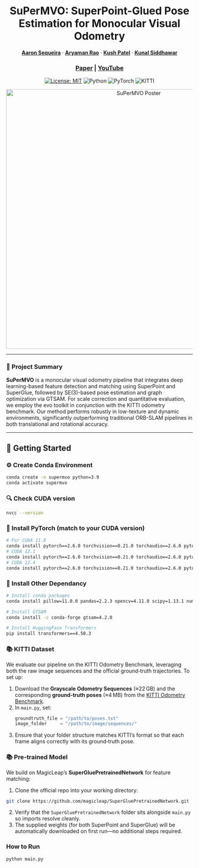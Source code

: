 <p align="center">
  <h1 align="center">SuPerMVO: SuperPoint-Glued Pose Estimation for Monocular Visual Odometry</h1>

  <p align="center">
    <a href="https://www.linkedin.com/in/aaron-sequeira/"><strong>Aaron Sequeira</strong></a> ·
    <a href="https://www.linkedin.com/in/aryamanrao26/"><strong>Aryaman Rao</strong></a> ·
    <a href="https://www.linkedin.com/in/kush-patel-5397281b8/"><strong>Kush Patel</strong></a> ·
    <a href="https://www.linkedin.com/in/kunal-siddhawar-858839140/"><strong>Kunal Siddhawar</strong></a>
  </p>
  
  <h3 align="center">
    <a href="media/SuPerMVO.pdf">Paper</a> |
    <a href="https://www.youtube.com/watch?v=dF_nQ6IA1po">YouTube</a>
    <!-- <a href="media/ROB530_Poster.JPG">Poster</a> -->
  </h3>

  <p align="center">
    <a href="LICENSE"><img alt="License: MIT" src="https://img.shields.io/badge/License-MIT-blue.svg" /></a>
    <img alt="Python" src="https://img.shields.io/badge/Python-3.9+-blue" />
    <img alt="PyTorch" src="https://img.shields.io/badge/PyTorch-2.6-red" />
    <img alt="KITTI" src="https://img.shields.io/badge/Dataset-KITTI-green" />
  </p>

  <p align="center">
    <img src="./media/ROB530_Poster.jpg" alt="SuPerMVO Poster" width="700"/>
  </p>
</p>

---

### 📌 Project Summary

**SuPerMVO** is a monocular visual odometry pipeline that integrates deep learning-based feature detection and matching using SuperPoint and SuperGlue, followed by SE(3)-based pose estimation and graph optimization via GTSAM. For scale correction and quantitative evaluation, we employ the evo toolkit in conjunction with the KITTI odometry benchmark. Our method performs robustly in low-texture and dynamic environments, significantly outperforming traditional ORB-SLAM pipelines in both translational and rotational accuracy.

---

## 🚀 Getting Started

### ⚙️ Create Conda Environment
```bash
conda create -n supermvo python=3.9
conda activate supermvo
```

### 🔍 Check CUDA version
```bash
nvcc --version
```

### 🔧 Install PyTorch (match to your CUDA version)
```bash
# For CUDA 11.8
conda install pytorch==2.6.0 torchvision==0.21.0 torchaudio==2.6.0 pytorch-cuda=11.8 -c pytorch -c nvidia
# CUDA 12.1
conda install pytorch==2.6.0 torchvision==0.21.0 torchaudio==2.6.0 pytorch-cuda=12.1 -c pytorch -c nvidia
# CUDA 12.4
conda install pytorch==2.6.0 torchvision==0.21.0 torchaudio==2.6.0 pytorch-cuda=12.4 -c pytorch -c nvidia
```

### 🔧 Install Other Dependancy
```bash
# Install conda packages
conda install pillow=11.0.0 pandas=2.2.3 opencv=4.11.0 scipy=1.13.1 numpy=1.26.4 -c conda-forge

# Install GTSAM
conda install -c conda-forge gtsam=4.2.0

# Install HuggingFace Transformers
pip install transformers==4.50.3
```

### 📚 KITTI Dataset
We evaluate our pipeline on the KITTI Odometry Benchmark, leveraging both the raw image sequences and the official ground‑truth trajectories. To set up:

1. Download the **Grayscale Odometry Sequences** (≈22 GB) and the corresponding **ground‑truth poses** (≈4 MB) from the [KITTI Odometry Benchmark](https://www.cvlibs.net/datasets/kitti/eval_odometry.php).  
2. In `main.py`, set:
   ```python
   groundtruth_file = "/path/to/poses.txt"
   image_folder     = "/path/to/image/sequences/"
3. Ensure that your folder structure matches KITTI’s format so that each frame aligns correctly with its ground‑truth pose.

### 📚 Pre-trained Model
We build on MagicLeap’s **SuperGluePretrainedNetwork** for feature matching:

1. Clone the official repo into your working directory:
```bash
git clone https://github.com/magicleap/SuperGluePretrainedNetwork.git
```
2. Verify that the `SuperGluePretrainedNetwork` folder sits alongside `main.py` so imports resolve cleanly.
3. The supplied weights (for both SuperPoint and SuperGlue) will be automatically downloaded on first run—no additional steps required.


### How to Run
```bash
python main.py
```
